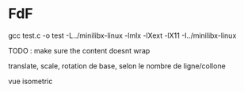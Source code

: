 # FdF

gcc test.c -o test -L../minilibx-linux -lmlx -lXext -lX11 -I../minilibx-linux

TODO :
make sure the content doesnt wrap

translate, scale, rotation de base, selon le nombre de ligne/collone

vue isometric
